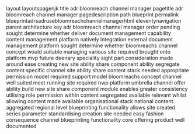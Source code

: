 layout layoutspagenjk title adr bloomreach channel manager pagetitle adr bloomreach channel manager pagedescription path blueprint permalink blueprintadrsadrusebloomreachchannelmanagerhtml eleventynavigation parent architecture key adr bloomreach channel manager order pending sought determine whether deliver document management capability content management platform natively integration external document management platform sought determine whether bloomreachs channel concept would suitable managing various site required brought onto platform mvp future deenary speciality sight part consideration made around ease creating new site ability share component ability segregate content specific channel site ability share content stack needed appropriate permission model required support model bloomreachs concept channel well suited meet running site required nwp platform umbrella channel offer ability build new site share component module enables greater consistency utilising role permission within content segregated available relevant whilst allowing content made available organisational stack national content aggregated regional level blueprinting functionality allows site created series parameter standardising creation site needed easy fashion consequence channel blueprinting functionality core offering product well documented